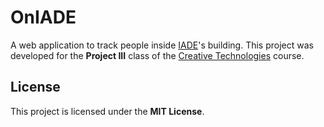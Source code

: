 # OnIADE

A web application to track people inside [IADE](https://www.iade.europeia.pt/)'s building. This project was developed for the **Project III** class of the [Creative Technologies](https://www.iade.europeia.pt/cursos/licenciaturas/licenciaturas-globais/creative-technologies) course.


## License

This project is licensed under the **MIT License**.